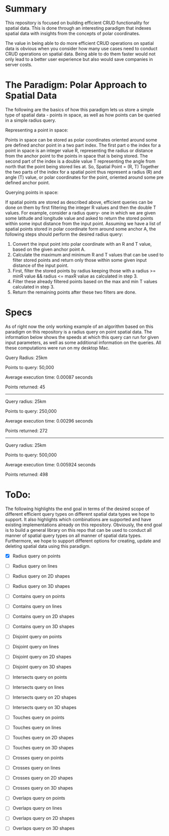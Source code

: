 # Summary
This repository is focused on building efficient CRUD functionality for spatial data. This is done through an interesting paradigm that indexes spatial data with insights from the concepts of polar coordinates.

The value in being able to do more efficient CRUD operations on spatial data is obvious when you consider how many use cases need to conduct CRUD operations on spatial data. Being able to do them faster would not only lead to a better user experience but also would save companies in server costs.

# The Paradigm: Polar Approach to Spatial Data
The following are the basics of how this paradigm lets us store a simple type of spatial data - points in space, as well as how points can be queried in a simple radius query. 


Representing a point in space:

  Points in space can be stored as polar coordinates oriented around some pre defined anchor point in a two part index. The first part o the index for a point in space is an integer value R, representing the radius or distance from the anchor point to the points in space that is being stored. The second part of the index is a double value T representing the angle from north that the point being stored lies at. So,
                Spatial Point = (R, T)
  Together the two parts of the index for a spatial point thus represent a radius (R) and angle (T) value, or polar coordinates for the point, oriented around some pre defined anchor point. 

Querying points in space:

  If spatial points are stored as described above, efficient queries can be done on them by first filtering the integer R values and then the double T values. For example, consider a radius query- one in which we are given some latitude and longitude value and asked to return the stored points within some input distance from the input point. Assuming we have a list of spatial points stored in polar coordinate form around some anchor A, the following steps should perform the desired radius query:

1. Convert the input point into polar coordinate with an R and T value, based on the given anchor point A.
2. Calculate the maximum and minimum R and T values that can be used to filter stored points and return only those within some given input distance of the input point.
3. First, filter the stored points by radius keeping those with a radius >= minR value && radius <= maxR value as calculated in step 3.
4. Filter these already filtered points based on the max and min T values calculated in step 3.  
5. Return the remaining points after these two filters are done.
    
# Specs
As of right now the only working example of an algorithm based on this paradigm on this repository is a radius query on point spatial data. The information below shows the speeds at which this query can run for given input parameters, as well as some additional information on the queries. All these computations were run on my desktop Mac. 

Query Radius: 25km

Points to query: 50,000

Average execution time: 0.00087 seconds

Points returned: 45

----------------------------------------

Query radius: 25km

Points to query: 250,000

Average execution time: 0.00296 seconds

Points returned: 272

----------------------------------------

Query radius: 25km 

Points to query: 500,000

Average execution time: 0.005924 seconds

Points returned: 498


# ToDo:
The following highlights the end goal in terms of the desired scope of different efficient query types on different spatial data types we hope to support. It also highlights which combinations are supported and have existing implementations already on this repository. Obviously, the end goal is to build a general library on this repo that can be used to conduct all manner of spatial query types on all manner of spatial data types. Furthermore, we hope to support different options for creating, update and deleting spatial data using this paradigm.

- [x] Radius query on points
- [ ] Radius query on lines
- [ ] Radius query on 2D shapes
- [ ] Radius query on 3D shapes

- [ ] Contains query on points
- [ ] Contains query on lines
- [ ] Contains query on 2D shapes
- [ ] Contains query on 3D shapes

- [ ] Disjoint query on points
- [ ] Disjoint query on lines
- [ ] Disjoint query on 2D shapes
- [ ] Disjoint query on 3D shapes

- [ ] Intersects query on points
- [ ] Intersects query on lines
- [ ] Intersects query on 2D shapes
- [ ] Intersects query on 3D shapes

- [ ] Touches query on points
- [ ] Touches query on lines
- [ ] Touches query on 2D shapes
- [ ] Touches query on 3D shapes

- [ ] Crosses query on points
- [ ] Crosses query on lines
- [ ] Crosses query on 2D shapes
- [ ] Crosses query on 3D shapes

- [ ] Overlaps query on points
- [ ] Overlaps query on lines
- [ ] Overlaps query on 2D shapes
- [ ] Overlaps query on 3D shapes
